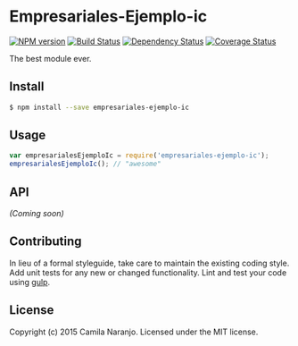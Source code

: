 # Empresariales-Ejemplo-ic 
[![NPM version][npm-image]][npm-url] [![Build Status][travis-image]][travis-url] [![Dependency Status][daviddm-url]][daviddm-image] [![Coverage Status][coveralls-image]][coveralls-url]

The best module ever.


## Install

```bash
$ npm install --save empresariales-ejemplo-ic
```


## Usage

```javascript
var empresarialesEjemploIc = require('empresariales-ejemplo-ic');
empresarialesEjemploIc(); // "awesome"
```

## API

_(Coming soon)_


## Contributing

In lieu of a formal styleguide, take care to maintain the existing coding style. Add unit tests for any new or changed functionality. Lint and test your code using [gulp](http://gulpjs.com/).


## License

Copyright (c) 2015 Camila Naranjo. Licensed under the MIT license.



[npm-url]: https://npmjs.org/package/empresariales-ejemplo-ic
[npm-image]: https://badge.fury.io/js/empresariales-ejemplo-ic.svg
[travis-url]: https://travis-ci.org/kamiNaranjo/empresariales-ejemplo-ic
[travis-image]: https://travis-ci.org/kamiNaranjo/empresariales-ejemplo-ic.svg?branch=master
[daviddm-url]: https://david-dm.org/kamiNaranjo/empresariales-ejemplo-ic.svg?theme=shields.io
[daviddm-image]: https://david-dm.org/kamiNaranjo/empresariales-ejemplo-ic
[coveralls-url]: https://coveralls.io/r/kamiNaranjo/empresariales-ejemplo-ic
[coveralls-image]: https://coveralls.io/repos/kamiNaranjo/empresariales-ejemplo-ic/badge.png
